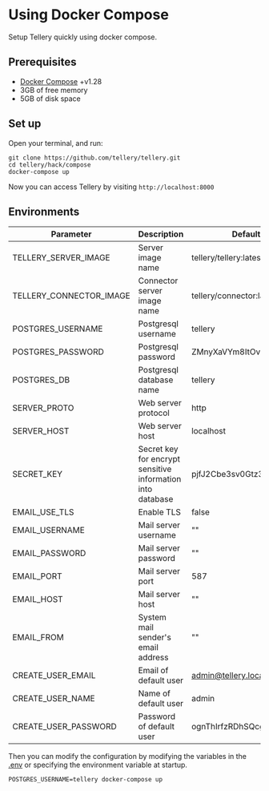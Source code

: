 # Using Docker Compose

Setup Tellery quickly using docker compose.

## Prerequisites

- [Docker Compose](https://docs.docker.com/compose/install/) +v1.28
- 3GB of free memory
- 5GB of disk space

## Set up

Open your terminal, and run:

```shell
git clone https://github.com/tellery/tellery.git
cd tellery/hack/compose
docker-compose up
```

Now you can access Tellery by visiting `http://localhost:8000`

## Environments

| Parameter               | Description                                                | Default                  |
| ----------------------- | ---------------------------------------------------------- | ------------------------ |
| TELLERY_SERVER_IMAGE    | Server image name                                          | tellery/tellery:latest   |
| TELLERY_CONNECTOR_IMAGE | Connector server image name                                | tellery/connector:latest |
| POSTGRES_USERNAME       | Postgresql username                                        | tellery                  |
| POSTGRES_PASSWORD       | Postgresql password                                        | ZMnyXaVYm8ItOv+vhoh07Q   |
| POSTGRES_DB             | Postgresql database name                                   | tellery                  |
| SERVER_PROTO            | Web server protocol                                        | http                     |
| SERVER_HOST             | Web server host                                            | localhost                |
| SECRET_KEY              | Secret key for encrypt sensitive information into database | pjfJ2Cbe3sv0Gtz32Krr4A   |
| EMAIL_USE_TLS           | Enable TLS                                                 | false                    |
| EMAIL_USERNAME          | Mail server username                                       | ""                       |
| EMAIL_PASSWORD          | Mail server password                                       | ""                       |
| EMAIL_PORT              | Mail server port                                           | 587                      |
| EMAIL_HOST              | Mail server host                                           | ""                       |
| EMAIL_FROM              | System mail sender's email address                         | ""                       |
| CREATE_USER_EMAIL       | Email of default user                                      | admin@tellery.local      |
| CREATE_USER_NAME        | Name of default user                                       | admin                    |
| CREATE_USER_PASSWORD    | Password of default user                                   | ognThIrfzRDhSQcg8lQrdg   |

Then you can modify the configuration by modifying the variables in the [.env](https://github.com/tellery/tellery/blob/master/hack/compose/.env) or specifying the environment variable at startup.

```shell
POSTGRES_USERNAME=tellery docker-compose up
```
